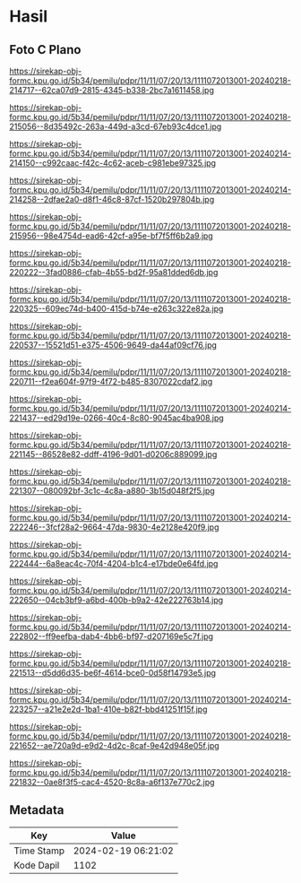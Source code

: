 # Hasil

## Foto C Plano

https://sirekap-obj-formc.kpu.go.id/5b34/pemilu/pdpr/11/11/07/20/13/1111072013001-20240218-214717--62ca07d9-2815-4345-b338-2bc7a1611458.jpg

https://sirekap-obj-formc.kpu.go.id/5b34/pemilu/pdpr/11/11/07/20/13/1111072013001-20240218-215056--8d35492c-263a-449d-a3cd-67eb93c4dce1.jpg

https://sirekap-obj-formc.kpu.go.id/5b34/pemilu/pdpr/11/11/07/20/13/1111072013001-20240214-214150--c992caac-f42c-4c62-aceb-c981ebe97325.jpg

https://sirekap-obj-formc.kpu.go.id/5b34/pemilu/pdpr/11/11/07/20/13/1111072013001-20240214-214258--2dfae2a0-d8f1-46c8-87cf-1520b297804b.jpg

https://sirekap-obj-formc.kpu.go.id/5b34/pemilu/pdpr/11/11/07/20/13/1111072013001-20240218-215956--98e4754d-ead6-42cf-a95e-bf7f5ff6b2a9.jpg

https://sirekap-obj-formc.kpu.go.id/5b34/pemilu/pdpr/11/11/07/20/13/1111072013001-20240218-220222--3fad0886-cfab-4b55-bd2f-95a81dded6db.jpg

https://sirekap-obj-formc.kpu.go.id/5b34/pemilu/pdpr/11/11/07/20/13/1111072013001-20240218-220325--609ec74d-b400-415d-b74e-e263c322e82a.jpg

https://sirekap-obj-formc.kpu.go.id/5b34/pemilu/pdpr/11/11/07/20/13/1111072013001-20240218-220537--15521d51-e375-4506-9649-da44af09cf76.jpg

https://sirekap-obj-formc.kpu.go.id/5b34/pemilu/pdpr/11/11/07/20/13/1111072013001-20240218-220711--f2ea604f-97f9-4f72-b485-8307022cdaf2.jpg

https://sirekap-obj-formc.kpu.go.id/5b34/pemilu/pdpr/11/11/07/20/13/1111072013001-20240214-221437--ed29d19e-0266-40c4-8c80-9045ac4ba908.jpg

https://sirekap-obj-formc.kpu.go.id/5b34/pemilu/pdpr/11/11/07/20/13/1111072013001-20240218-221145--86528e82-ddff-4196-9d01-d0206c889099.jpg

https://sirekap-obj-formc.kpu.go.id/5b34/pemilu/pdpr/11/11/07/20/13/1111072013001-20240218-221307--080092bf-3c1c-4c8a-a880-3b15d048f2f5.jpg

https://sirekap-obj-formc.kpu.go.id/5b34/pemilu/pdpr/11/11/07/20/13/1111072013001-20240214-222246--3fcf28a2-9664-47da-9830-4e2128e420f9.jpg

https://sirekap-obj-formc.kpu.go.id/5b34/pemilu/pdpr/11/11/07/20/13/1111072013001-20240214-222444--6a8eac4c-70f4-4204-b1c4-e17bde0e64fd.jpg

https://sirekap-obj-formc.kpu.go.id/5b34/pemilu/pdpr/11/11/07/20/13/1111072013001-20240214-222650--04cb3bf9-a6bd-400b-b9a2-42e222763b14.jpg

https://sirekap-obj-formc.kpu.go.id/5b34/pemilu/pdpr/11/11/07/20/13/1111072013001-20240214-222802--ff9eefba-dab4-4bb6-bf97-d207169e5c7f.jpg

https://sirekap-obj-formc.kpu.go.id/5b34/pemilu/pdpr/11/11/07/20/13/1111072013001-20240218-221513--d5dd6d35-be6f-4614-bce0-0d58f14793e5.jpg

https://sirekap-obj-formc.kpu.go.id/5b34/pemilu/pdpr/11/11/07/20/13/1111072013001-20240214-223257--a21e2e2d-1ba1-410e-b82f-bbd41251f15f.jpg

https://sirekap-obj-formc.kpu.go.id/5b34/pemilu/pdpr/11/11/07/20/13/1111072013001-20240218-221652--ae720a9d-e9d2-4d2c-8caf-9e42d948e05f.jpg

https://sirekap-obj-formc.kpu.go.id/5b34/pemilu/pdpr/11/11/07/20/13/1111072013001-20240218-221832--0ae8f3f5-cac4-4520-8c8a-a6f137e770c2.jpg


## Metadata

| Key        | Value               |
| ---------- | ------------------- |
| Time Stamp | 2024-02-19 06:21:02 |
| Kode Dapil | 1102                |



